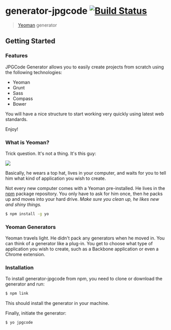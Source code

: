 # generator-jpgcode [![Build Status](https://secure.travis-ci.org/jpgcode/generator-jpgcode.png?branch=master)](https://travis-ci.org/jpgcode/generator-jpgcode)

> [Yeoman](http://yeoman.io) generator


## Getting Started

### Features

JPGCode Generator allows you to easily create projects from scratch using the following technologies:

- Yeoman
- Grunt
- Sass
- Compass
- Bower

You will have a nice structure to start working very quickly using latest web standards.

Enjoy!

### What is Yeoman?

Trick question. It's not a thing. It's this guy:

![](http://i.imgur.com/JHaAlBJ.png)

Basically, he wears a top hat, lives in your computer, and waits for you to tell him what kind of application you wish to create.

Not every new computer comes with a Yeoman pre-installed. He lives in the [npm](https://npmjs.org) package repository. You only have to ask for him once, then he packs up and moves into your hard drive. *Make sure you clean up, he likes new and shiny things.*

```bash
$ npm install -g yo
```

### Yeoman Generators

Yeoman travels light. He didn't pack any generators when he moved in. You can think of a generator like a plug-in. You get to choose what type of application you wish to create, such as a Backbone application or even a Chrome extension.

### Installation

To install generator-jpgcode from npm, you need to clone or download the generator and run:

```bash
$ npm link
```

This should install the generator in your machine.

Finally, initiate the generator:

```bash
$ yo jpgcode
```
